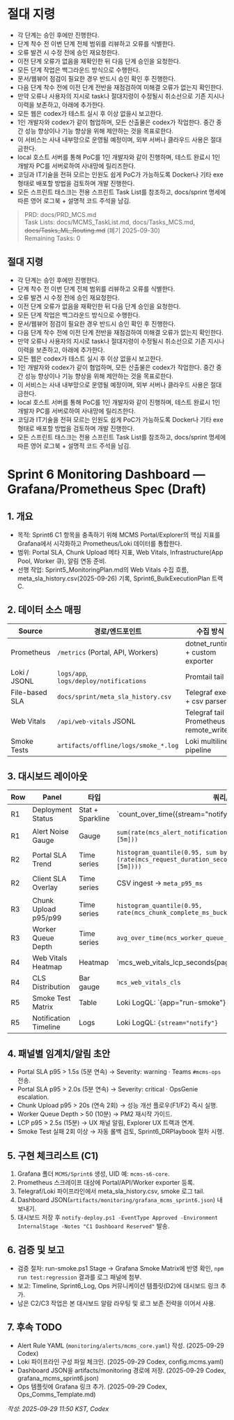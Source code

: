 # 절대 지령
- 각 단계는 승인 후에만 진행한다.
- 단계 착수 전 이번 단계 전체 범위를 리뷰하고 오류를 식별한다.
- 오류 발견 시 수정 전에 승인 재요청한다.
- 이전 단계 오류가 없음을 재확인한 뒤 다음 단계 승인을 요청한다.
- 모든 단계 작업은 백그라운드 방식으로 수행한다.
- 문서/웹뷰어 점검이 필요한 경우 반드시 승인 확인 후 진행한다.
- 다음 단계 착수 전에 이전 단계 전반을 재점검하여 미해결 오류가 없는지 확인한다.
- 만약 오류나 사용자의 지시로 task나 절대지령이 수정될시 취소선으로 기존 지시나 이력을 보존하고, 아래에 추가한다.
- 모든 웹은 codex가 테스트 실시 후 이상 없을시 보고한다.
- 1인 개발자와 codex가 같이 협업하며, 모든 산출물은 codex가 작업한다. 중간 중간 성능 향상이나 기능 향상을 위해 제안하는 것을 목표로한다.
- 이 서비스는 사내 내부망으로 운영될 예정이며, 외부 서버나 클라우드 사용은 절대 금한다.
- local 호스트 서버를 통해 PoC를 1인 개발자와 같이 진행하며, 테스트 완료시 1인 개발자 PC를 서버로하여 사내망에 릴리즈한다.
- 코딩과 IT기술을 전혀 모르는 인원도 쉽게 PoC가 가능하도록 Docker나 기타 exe 형태로 배포할 방법을 검토하며 개발 진행한다.
- 모든 스프린트 태스크는 전용 스프린트 Task List를 참조하고, docs/sprint 명세에 따른 영어 로그북 + 설명적 코드 주석을 남김.

> PRD: docs/PRD_MCS.md  
> Task Lists: docs/MCMS_TaskList.md, docs/Tasks_MCS.md, ~~docs/Tasks_ML_Routing.md~~ (폐기 2025-09-30)  
> Remaining Tasks: 0

## 절대 지령
- 각 단계는 승인 후에만 진행한다.
- 단계 착수 전 이번 단계 전체 범위를 리뷰하고 오류를 식별한다.
- 오류 발견 시 수정 전에 승인 재요청한다.
- 이전 단계 오류가 없음을 재확인한 뒤 다음 단계 승인을 요청한다.
- 모든 단계 작업은 백그라운드 방식으로 수행한다.
- 문서/웹뷰어 점검이 필요한 경우 반드시 승인 확인 후 진행한다.
- 다음 단계 착수 전에 이전 단계 전반을 재점검하여 미해결 오류가 없는지 확인한다.
- 만약 오류나 사용자의 지시로 task나 절대지령이 수정될시 취소선으로 기존 지시나 이력을 보존하고, 아래에 추가한다.
- 모든 웹은 codex가 테스트 실시 후 이상 없을시 보고한다.
- 1인 개발자와 codex가 같이 협업하며, 모든 산출물은 codex가 작업한다. 중간 중간 성능 향상이나 기능 향상을 위해 제안하는 것을 목표로한다.
- 이 서비스는 사내 내부망으로 운영될 예정이며, 외부 서버나 클라우드 사용은 절대 금한다.
- local 호스트 서버를 통해 PoC를 1인 개발자와 같이 진행하며, 테스트 완료시 1인 개발자 PC를 서버로하여 사내망에 릴리즈한다.
- 코딩과 IT기술을 전혀 모르는 인원도 쉽게 PoC가 가능하도록 Docker나 기타 exe 형태로 배포할 방법을 검토하며 개발 진행한다.
- 모든 스프린트 태스크는 전용 스프린트 Task List를 참조하고, docs/sprint 명세에 따른 영어 로그북 + 설명적 코드 주석을 남김.
# Sprint 6 Monitoring Dashboard — Grafana/Prometheus Spec (Draft)

## 1. 개요
- 목적: Sprint6 C1 항목을 충족하기 위해 MCMS Portal/Explorer의 핵심 지표를 Grafana에서 시각화하고 Prometheus/Loki 데이터를 통합한다.
- 범위: Portal SLA, Chunk Upload 메타 지표, Web Vitals, Infrastructure(App Pool, Worker 큐), 알림 연동 준비.
- 선행 작업: Sprint5_MonitoringPlan.md의 Web Vitals 수집 흐름, meta_sla_history.csv(2025-09-26) 기록, Sprint6_BulkExecutionPlan 트랙 C.

## 2. 데이터 소스 매핑
| Source | 경로/엔드포인트 | 수집 방식 | 메트릭/필드 |
|--------|----------------|-----------|-------------|
| Prometheus | `/metrics` (Portal, API, Workers) | dotnet_runtime + custom exporter | `mcs_request_duration_seconds`, `mcs_worker_queue_depth`, `system_cpu_usage` |
| Loki / JSONL | `logs/app`, `logs/deploy/notifications` | Promtail tail | `level`, `message`, `eventType`, `webhookStatus` |
| File-based SLA | `docs/sprint/meta_sla_history.csv` | Telegraf exec + csv parser | `meta_p95_ms`, `complete_p95_ms`, `iteration_p95_ms` |
| Web Vitals | `/api/web-vitals` JSONL | Telegraf tail → Prometheus remote_write | `mcs_web_vitals_lcp_seconds`, `mcs_web_vitals_cls`, `mcs_web_vitals_fid_seconds` |
| Smoke Tests | `artifacts/offline/logs/smoke_*.log` | Loki multiline pipeline | `check`, `status`, `latencyMs` |

## 3. 대시보드 레이아웃
| Row | Panel | 타입 | 쿼리/조건 | 메모 |
|-----|-------|------|-----------|------|
| R1 | Deployment Status | Stat + Sparkline | `count_over_time({stream="notify"} | eventType="Deployed" [$__range])` | 최근 배포 횟수/상태 표시 |
| R1 | Alert Noise Gauge | Gauge | `sum(rate(mcs_alert_notifications_total{severity="warning"}[5m]))` | C2 튜닝 시 감소 여부 확인 |
| R2 | Portal SLA Trend | Time series | `histogram_quantile(0.95, sum by (le) (rate(mcs_request_duration_seconds_bucket{route="/api/search"}[5m])))` | 1.5s 목표 대비 |
| R2 | Client SLA Overlay | Time series | CSV ingest → `meta_p95_ms` | meta SLA와 서버 SLA 비교 |
| R3 | Chunk Upload p95/p99 | Time series | `histogram_quantile(0.95, rate(mcs_chunk_complete_ms_bucket[5m]))` | F1/F2 대비 포커스 |
| R3 | Worker Queue Depth | Time series | `avg_over_time(mcs_worker_queue_depth[5m])` | pm2/Worker 부담 확인 |
| R4 | Web Vitals Heatmap | Heatmap | `mcs_web_vitals_lcp_seconds{page=~"Explorer|Workspace"}` | UX 품질 감시 |
| R4 | CLS Distribution | Bar gauge | `mcs_web_vitals_cls` | 0.1~0.25 구간 표시 |
| R5 | Smoke Test Matrix | Table | Loki LogQL: `{app="run-smoke"} | json | line_format "{{check}} → {{status}}"` | Stage/Prod 성공/실패 정리 |
| R5 | Notification Timeline | Logs | Loki LogQL: `{stream="notify"}` | A3 notify 결과 시각화 |

## 4. 패널별 임계치/알림 초안
- Portal SLA p95 > 1.5s (5분 연속) → Severity: warning · Teams `#mcms-ops` 전송.
- Portal SLA p95 > 2.0s (5분 연속) → Severity: critical · OpsGenie escalation.
- Chunk Upload p95 > 20s (연속 2회) → 성능 개선 플로우(F1/F2) 즉시 실행.
- Worker Queue Depth > 50 (10분) → PM2 재시작 가이드.
- LCP p95 > 2.5s (15분) → UX 채널 알림, Explorer UX 트랙과 연계.
- Smoke Test 실패 2회 이상 → 자동 롤백 검토, Sprint6_DRPlaybook 절차 시행.

## 5. 구현 체크리스트 (C1)
1. Grafana 폴더 `MCMS/Sprint6` 생성, UID 예: `mcms-s6-core`.
2. Prometheus 스크레이프 대상에 Portal/API/Worker exporter 등록.
3. Telegraf/Loki 파이프라인에서 meta_sla_history.csv, smoke 로그 tail.
4. Dashboard JSON(`artifacts/monitoring/grafana_mcms_sprint6.json`) 내보내기.
5. 대시보드 저장 후 `notify-deploy.ps1 -EventType Approved -Environment InternalStage -Notes "C1 Dashboard Reserved"` 발송.

## 6. 검증 및 보고
- 검증 절차: run-smoke.ps1 Stage → Grafana Smoke Matrix에 반영 확인, `npm run test:regression` 결과를 로그 패널에 첨부.
- 보고: Timeline, Sprint6_Log, Ops 커뮤니케이션 템플릿(D2)에 대시보드 링크 추가.
- 남은 C2/C3 작업은 본 대시보드 알람 라우팅 및 로그 보존 전략을 이어서 사용.

## 7. 후속 TODO
- Alert Rule YAML (`monitoring/alerts/mcms_core.yaml`) 작성. (2025-09-29 Codex)
- Loki 파이프라인 구성 파일 체크인. (2025-09-29 Codex, config.mcms.yaml)
- Dashboard JSON을 artifacts/monitoring 경로에 저장. (2025-09-29 Codex, grafana_mcms_sprint6.json)
- Ops 템플릿에 Grafana 링크 추가. (2025-09-29 Codex, Ops_Comms_Template.md)

*작성: 2025-09-29 11:50 KST, Codex*

